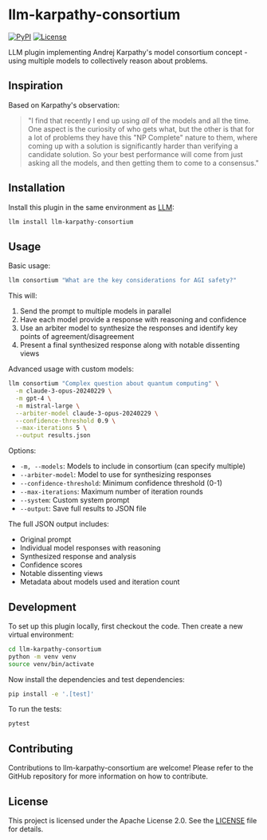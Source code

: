 # llm-karpathy-consortium

[![PyPI](https://img.shields.io/pypi/v/llm-karpathy-consortium.svg)](https://pypi.org/project/llm-karpathy-consortium/)
[![License](https://img.shields.io/badge/license-Apache%202.0-blue.svg)](https://github.com/yourusername/llm-karpathy-consortium/blob/main/LICENSE)

LLM plugin implementing Andrej Karpathy's model consortium concept - using multiple models to collectively reason about problems.

## Inspiration

Based on Karpathy's observation:

> "I find that recently I end up using *all* of the models and all the time. One aspect is the curiosity of who gets what, but the other is that for a lot of problems they have this "NP Complete" nature to them, where coming up with a solution is significantly harder than verifying a candidate solution. So your best performance will come from just asking all the models, and then getting them to come to a consensus."

## Installation

Install this plugin in the same environment as [LLM](https://llm.datasette.io/):

```bash
llm install llm-karpathy-consortium
```

## Usage

Basic usage:

```bash
llm consortium "What are the key considerations for AGI safety?"
```

This will:
1. Send the prompt to multiple models in parallel
2. Have each model provide a response with reasoning and confidence
3. Use an arbiter model to synthesize the responses and identify key points of agreement/disagreement
4. Present a final synthesized response along with notable dissenting views

Advanced usage with custom models:

```bash
llm consortium "Complex question about quantum computing" \
  -m claude-3-opus-20240229 \
  -m gpt-4 \
  -m mistral-large \
  --arbiter-model claude-3-opus-20240229 \
  --confidence-threshold 0.9 \
  --max-iterations 5 \
  --output results.json
```

Options:

- `-m, --models`: Models to include in consortium (can specify multiple)
- `--arbiter-model`: Model to use for synthesizing responses 
- `--confidence-threshold`: Minimum confidence threshold (0-1)
- `--max-iterations`: Maximum number of iteration rounds
- `--system`: Custom system prompt
- `--output`: Save full results to JSON file

The full JSON output includes:
- Original prompt
- Individual model responses with reasoning
- Synthesized response and analysis
- Confidence scores
- Notable dissenting views
- Metadata about models used and iteration count

## Development

To set up this plugin locally, first checkout the code. Then create a new virtual environment:

```bash
cd llm-karpathy-consortium
python -m venv venv
source venv/bin/activate
```

Now install the dependencies and test dependencies:

```bash
pip install -e '.[test]'
```

To run the tests:

```bash
pytest
```

## Contributing

Contributions to llm-karpathy-consortium are welcome! Please refer to the GitHub repository for more information on how to contribute.

## License

This project is licensed under the Apache License 2.0. See the [LICENSE](LICENSE) file for details.